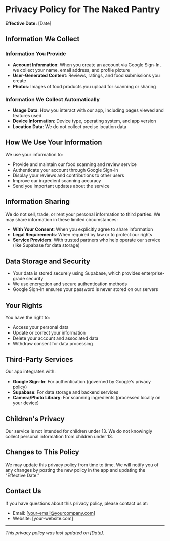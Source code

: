 # Privacy Policy for The Naked Pantry

**Effective Date:** [Date]

## Information We Collect

### Information You Provide
- **Account Information**: When you create an account via Google Sign-In, we collect your name, email address, and profile picture
- **User-Generated Content**: Reviews, ratings, and food submissions you create
- **Photos**: Images of food products you upload for scanning or sharing

### Information We Collect Automatically
- **Usage Data**: How you interact with our app, including pages viewed and features used
- **Device Information**: Device type, operating system, and app version
- **Location Data**: We do not collect precise location data

## How We Use Your Information

We use your information to:
- Provide and maintain our food scanning and review service
- Authenticate your account through Google Sign-In
- Display your reviews and contributions to other users
- Improve our ingredient scanning accuracy
- Send you important updates about the service

## Information Sharing

We do not sell, trade, or rent your personal information to third parties. We may share information in these limited circumstances:
- **With Your Consent**: When you explicitly agree to share information
- **Legal Requirements**: When required by law or to protect our rights
- **Service Providers**: With trusted partners who help operate our service (like Supabase for data storage)

## Data Storage and Security

- Your data is stored securely using Supabase, which provides enterprise-grade security
- We use encryption and secure authentication methods
- Google Sign-In ensures your password is never stored on our servers

## Your Rights

You have the right to:
- Access your personal data
- Update or correct your information
- Delete your account and associated data
- Withdraw consent for data processing

## Third-Party Services

Our app integrates with:
- **Google Sign-In**: For authentication (governed by Google's privacy policy)
- **Supabase**: For data storage and backend services
- **Camera/Photo Library**: For scanning ingredients (processed locally on your device)

## Children's Privacy

Our service is not intended for children under 13. We do not knowingly collect personal information from children under 13.

## Changes to This Policy

We may update this privacy policy from time to time. We will notify you of any changes by posting the new policy in the app and updating the "Effective Date."

## Contact Us

If you have questions about this privacy policy, please contact us at:
- Email: [your-email@yourcompany.com]
- Website: [your-website.com]

---

*This privacy policy was last updated on [Date].*